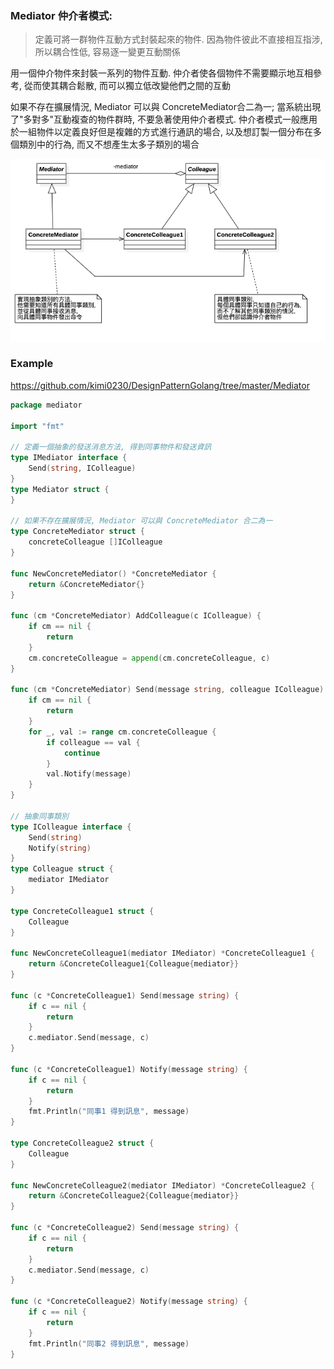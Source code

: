 ### Mediator 仲介者模式:
> 定義可將一群物件互動方式封裝起來的物件. 因為物件彼此不直接相互指涉, 所以耦合性低, 容易逐一變更互動關係

用一個仲介物件來封裝一系列的物件互動. 仲介者使各個物件不需要顯示地互相參考, 從而使其耦合鬆散, 而可以獨立低改變他們之間的互動

如果不存在擴展情況, Mediator 可以與 ConcreteMediator合二為一;
當系統出現了"多對多"互動複查的物件群時, 不要急著使用仲介者模式.
仲介者模式一般應用於一組物件以定義良好但是複雜的方式進行通訊的場合, 以及想訂製一個分布在多個類別中的行為, 而又不想產生太多子類別的場合

![UML](https://github.com/kimi0230/DesignPatternGolang/blob/master/UML/Mediator.png?raw=true)

### Example
https://github.com/kimi0230/DesignPatternGolang/tree/master/Mediator 

```go
package mediator

import "fmt"

// 定義一個抽象的發送消息方法, 得到同事物件和發送資訊
type IMediator interface {
	Send(string, IColleague)
}
type Mediator struct {
}

// 如果不存在擴展情況, Mediator 可以與 ConcreteMediator 合二為一
type ConcreteMediator struct {
	concreteColleague []IColleague
}

func NewConcreteMediator() *ConcreteMediator {
	return &ConcreteMediator{}
}

func (cm *ConcreteMediator) AddColleague(c IColleague) {
	if cm == nil {
		return
	}
	cm.concreteColleague = append(cm.concreteColleague, c)
}

func (cm *ConcreteMediator) Send(message string, colleague IColleague) {
	if cm == nil {
		return
	}
	for _, val := range cm.concreteColleague {
		if colleague == val {
			continue
		}
		val.Notify(message)
	}
}

// 抽象同事類別
type IColleague interface {
	Send(string)
	Notify(string)
}
type Colleague struct {
	mediator IMediator
}

type ConcreteColleague1 struct {
	Colleague
}

func NewConcreteColleague1(mediator IMediator) *ConcreteColleague1 {
	return &ConcreteColleague1{Colleague{mediator}}
}

func (c *ConcreteColleague1) Send(message string) {
	if c == nil {
		return
	}
	c.mediator.Send(message, c)
}

func (c *ConcreteColleague1) Notify(message string) {
	if c == nil {
		return
	}
	fmt.Println("同事1 得到訊息", message)
}

type ConcreteColleague2 struct {
	Colleague
}

func NewConcreteColleague2(mediator IMediator) *ConcreteColleague2 {
	return &ConcreteColleague2{Colleague{mediator}}
}

func (c *ConcreteColleague2) Send(message string) {
	if c == nil {
		return
	}
	c.mediator.Send(message, c)
}

func (c *ConcreteColleague2) Notify(message string) {
	if c == nil {
		return
	}
	fmt.Println("同事2 得到訊息", message)
}

```